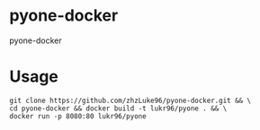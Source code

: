# pyone-docker
pyone-docker

# Usage
```
git clone https://github.com/zhzLuke96/pyone-docker.git && \
cd pyone-docker && docker build -t lukr96/pyone . && \
docker run -p 8080:80 lukr96/pyone
```
